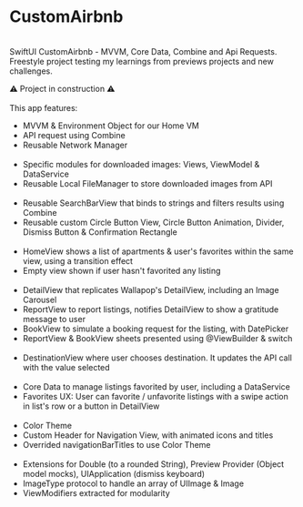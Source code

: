 # CustomAirbnb
<br/>
SwiftUI CustomAirbnb - MVVM, Core Data, Combine and Api Requests. Freestyle project testing my learnings from previews projects and new challenges.

⚠️ Project in construction ⚠️
<br/>
<br/>
This app features: 
<ul>
<li>MVVM & Environment Object for our Home VM</li>
<li>API request using Combine</li>
<li>Reusable Network Manager</li>
<br/>
<li>Specific modules for downloaded images: Views, ViewModel & DataService</li>
<li>Reusable Local FileManager to store downloaded images from API</li>
<br/>
<li>Reusable SearchBarView that binds to strings and filters results using Combine</li>
<li>Reusable custom Circle Button View, Circle Button Animation, Divider, Dismiss Button & Confirmation Rectangle</li>
<br/>
<li>HomeView shows a list of apartments & user's favorites within the same view, using a transition effect</li>
<li>Empty view shown if user hasn't favorited any listing</li>
<br/>
<li>DetailView that replicates Wallapop's DetailView, including an Image Carousel</li>
<li>ReportView to report listings, notifies DetailView to show a gratitude message to user</li>
<li>BookView to simulate a booking request for the listing, with DatePicker</li>
<li>ReportView & BookView sheets presented using @ViewBuilder & switch</li>
<br/>
<li>DestinationView where user chooses destination. It updates the API call with the value selected</li>
<br/>
<li>Core Data to manage listings favorited by user, including a DataService</li>
<li>Favorites UX: User can favorite / unfavorite listings with a swipe action in list's row or a button in DetailView</li>
</br>
<li>Color Theme</li>
<li>Custom Header for Navigation View, with animated icons and titles</li>
<li>Overrided navigationBarTitles to use Color Theme</li>
<br/>
<li>Extensions for Double (to a rounded String), Preview Provider (Object model mocks), UIApplication (dismiss keyboard)</li>
<li>ImageType protocol to handle an array of UIImage & Image</li>
<li>ViewModifiers extracted for modularity</li>
<br/>
